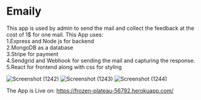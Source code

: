 # Emaily
This app is used by admin to send the mail and collect the feedback at the cost of 1$ for one mail.
This App uses:<br/>
1.Express and Node js for backend <br/>
2.MongoDB as a database<br/>
3.Stripe for payment<br/>
4.Sendgrid and Webhook for sending the mail and capturing the response.<br/>
5.React for frontend along with css for styling<br/>

![Screenshot (1242)](https://user-images.githubusercontent.com/52390883/164612220-a62cd26f-e8be-4878-93d1-f3028b6dfb52.png)
![Screenshot (1243)](https://user-images.githubusercontent.com/52390883/164612257-6ff664ea-7cc9-48f5-9b00-a79f8a8131b0.png)
![Screenshot (1244)](https://user-images.githubusercontent.com/52390883/164612312-d8d8dcc7-f18f-434c-a0e1-ab12feb5cdea.png)

The App is Live on:
https://frozen-plateau-56792.herokuapp.com/
